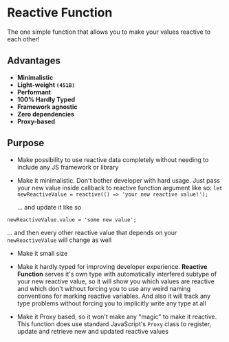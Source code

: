 # Reactive Function

The one simple function that allows you to make your values reactive to each other!

## Advantages

- **Minimalistic**
- **Light-weight `(451B) `**
- **Performant**
- **100% Hardly Typed**
- **Framework agnostic**
- **Zero dependencies**
- **Proxy-based**

## Purpose

- Make possibility to use reactive data completely without needing to include any JS framework or library
- Make it minimalistic. Don't bother developer with hard usage. Just pass your new value inside callback to reactive function argument like so:
  `let newReactiveValue = reactive(() => 'your new reactive value!');`

  ... and update it like so

`newReactiveValue.value = 'some new value';`

... and then every other reactive value that depends on your `newReactiveValue` will change as well

- Make it small size

- Make it hardly typed for improving developer experience. **Reactive Function** serves it's own type with automatically interfered
  subtype of your new reactive value, so it will show you which values are reactive and which don't without forcing you to use any weird naming conventions for marking reactive variables. And also it will track any type problems without forcing you to implicitly write any type at all

- Make it Proxy based, so it won't make any "magic" to make it reactive. This function does use standard JavaScript's `Proxy` class to register, update and retrieve new and updated reactive values
